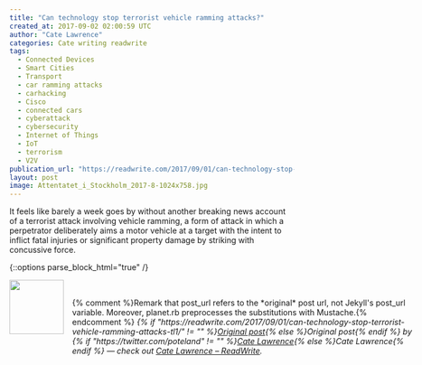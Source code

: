 ```yaml
---
title: "Can technology stop terrorist vehicle ramming attacks?"
created_at: 2017-09-02 02:00:59 UTC
author: "Cate Lawrence"
categories: Cate writing readwrite
tags: 
  - Connected Devices
  - Smart Cities
  - Transport
  - car ramming attacks
  - carhacking
  - Cisco
  - connected cars
  - cyberattack
  - cybersecurity
  - Internet of Things
  - IoT
  - terrorism
  - V2V
publication_url: "https://readwrite.com/2017/09/01/can-technology-stop-terrorist-vehicle-ramming-attacks-tl1/"
layout: post
image: Attentatet_i_Stockholm_2017-8-1024x758.jpg
---
```

It feels like barely a week goes by without another breaking news account of a terrorist attack involving vehicle ramming, a form of attack in which a perpetrator deliberately aims a motor vehicle at a target with the intent to inflict fatal injuries or significant property damage by striking with concussive force.


{::options parse_block_html="true" /}
<div class="author">
   <img src="https://www.rss-specifications.com/rss-spec-rss.gif" style="width: 96px; height: 96;">
   <span style="position: absolute; padding: 32px 15px;">{% comment %}Remark that post_url refers to the *original* post url, not Jekyll's post_url variable. Moreover, planet.rb preprocesses the substitutions with Mustache.{% endcomment %}
      <i>{% if "https://readwrite.com/2017/09/01/can-technology-stop-terrorist-vehicle-ramming-attacks-tl1/" != "" %}<a href="https://readwrite.com/2017/09/01/can-technology-stop-terrorist-vehicle-ramming-attacks-tl1/">Original post</a>{% else %}Original post{% endif %} by {% if "https://twitter.com/poteland" != "" %}<a href="https://twitter.com/poteland">Cate Lawrence</a>{% else %}Cate Lawrence{% endif %} &mdash; check out <a href="https://readwrite.com">Cate Lawrence – ReadWrite</a>.</i>
  </span>
</div>
